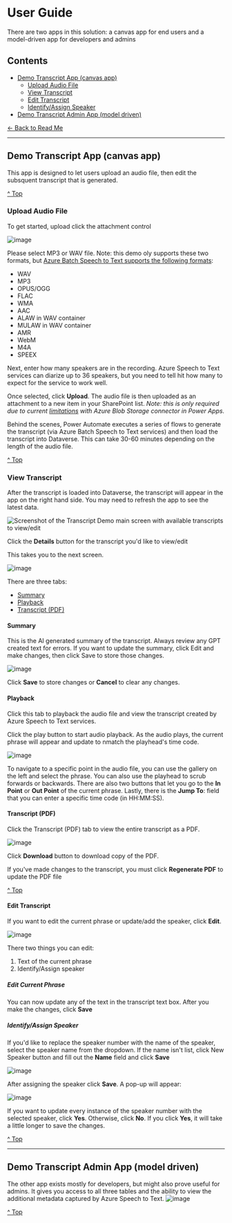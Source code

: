 # User Guide
There are two apps in this solution: a canvas app for end users and a model-driven app for developers and admins

## Contents
- [Demo Transcript App (canvas app)](#demo-transcript-app-canvas-app)
  - [Upload Audio File](#upload-audio-file)
  - [View Transcript](#view-transcript)
  - [Edit Transcript](#edit-transcript)
  - [Identify/Assign Speaker](#identify-assign-apeaker)
- [Demo Transcript Admin App (model driven)](#demo-transcript-admin-app-model-driven)


[← Back to Read Me](readme.md#contents)

***

## Demo Transcript App (canvas app)
This app is designed to let users upload an audio file, then edit the subsquent transcript that is generated.  

[^ Top](#contents)

### Upload Audio File
To get started, upload click the attachment control

![image](https://github.com/user-attachments/assets/acc8c6eb-48b8-46ce-8992-77817582fd2a)

Please select MP3 or WAV file.  Note: this demo oly supports these two formats, but [Azure Batch Speech to Text supports the following formats](https://learn.microsoft.com/en-us/azure/ai-services/speech-service/batch-transcription-audio-data?tabs=portal#supported-audio-formats-and-codecs):
- WAV
- MP3
- OPUS/OGG
- FLAC
- WMA
- AAC
- ALAW in WAV container
- MULAW in WAV container
- AMR
- WebM
- M4A
- SPEEX

Next, enter how many speakers are in the recording.  Azure Speech to Text services can diarize up to 36 speakers, but you need to tell hit how many to expect for the service to work well.  

Once selected, click **Upload**.  The audio file is then uploaded as an attachment to a new item in your SharePoint list.  *Note: this is only required due to current [limitations](#limitations) with Azure Blob Storage connector in Power Apps.*

Behind the scenes, Power Automate executes a series of flows to generate the transcript (via Azure Batch Speech to Text services) and then load the transcript into Dataverse. This can take 30-60 minutes depending on the length of the audio file. 

[^ Top](#contents)

### View Transcript
After the transcript is loaded into Dataverse, the transcript will appear in the app on the right hand side. You may need to refresh the app to see the latest data. 

![Screenshot of the Transcript Demo main screen with available transcripts to view/edit](https://github.com/user-attachments/assets/ef4f7de4-47b0-45db-a5b3-f5664fd1c383)

Click the **Details** button for the transcript you'd like to view/edit

This takes you to the next screen.  

![image](https://github.com/user-attachments/assets/feb2bc91-5aa1-41b3-a83a-0934e6d6e82b)

There are three tabs:
- [Summary](#summary)
- [Playback](#playback)
- [Transcript (PDF)](#transcript-pdf)

#### Summary

This is the AI generated summary of the transcript.  Always review any GPT created text for errors. If you want to update the summary, click Edit and make changes, then click Save to store those changes.

![image](https://github.com/user-attachments/assets/fc0baa2b-f751-4736-aa62-a79dec48048e)


Click **Save** to store changes or **Cancel** to clear any changes. 

#### Playback
Click this tab to playback the audio file and view the transcript created by Azure Speech to Text services.


Click the play button to start audio playback.  As the audio plays, the current phrase will appear and update to nmatch the playhead's time code.

![image](https://github.com/user-attachments/assets/c96cf728-4671-41b4-b82f-4851baf705f4)

To navigate to a specific point in the audio file, you can use the gallery on the left and select the phrase. You can also use the playhead to scrub forwards or backwards.  There are also two buttons that let you go to the **In Point** or **Out Point** of the current phrase. Lastly, there is the **Jump To**: field that you can enter a specific time code (in HH:MM:SS).  

#### Transcript (PDF)

Click the Transcript (PDF) tab to view the entire transcript as a PDF. 

![image](https://github.com/user-attachments/assets/db9f3016-17ff-4854-a98f-4d279afc2534)
 
Click **Download** button to download copy of the PDF.

If you've made changes to the transcript, you must click **Regenerate PDF** to update the PDF file


[^ Top](#contents)

#### Edit Transcript
If you want to edit the current phrase or update/add the speaker, click **Edit**. 

![image](https://github.com/user-attachments/assets/e80d9a83-cae5-46e2-aa91-ec65e937a05d)

There two things you can edit:
1. Text of the current phrase
2. Identify/Assign speaker

##### Edit Current Phrase
You can now update any of the text in the transcript text box.  After you make the changes, click **Save**

##### Identify/Assign Speaker
If you'd like to replace the speaker number with the name of the speaker, select the speaker name from the dropdown.  If the name isn't list, click New Speaker button and fill out the **Name** field and click **Save**

![image](https://github.com/microsoft/Federal-Business-Applications/assets/12347531/7f3e495c-a2c9-429e-8e6a-e368373439a3)

After assigning the speaker click **Save**.  A pop-up will appear:

![image](https://github.com/microsoft/Federal-Business-Applications/assets/12347531/3fed044e-bdbd-4801-9165-21f19755fd37)

If you want to update every instance of the speaker number with the selected speaker, click **Yes**. Otherwise, click **No**. If you click **Yes**, it will take a little longer to save the changes.

[^ Top](#contents)
***

## Demo Transcript Admin App (model driven)

The other app exists mostly for developers, but might also prove useful for admins.  It gives you access to all three tables and the ability to view the additional metadata captured by Azure Speech to Text. 
![image](https://github.com/microsoft/Federal-Business-Applications/assets/12347531/c88bdb6f-4f18-45b9-b4cb-d8b0b4dd7560)

[^ Top](#contents)
